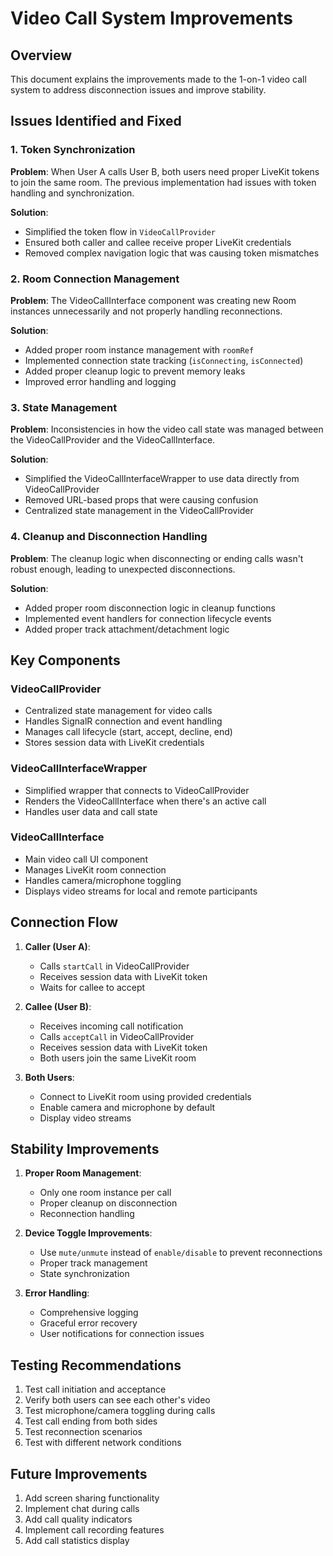 # Video Call System Improvements

## Overview
This document explains the improvements made to the 1-on-1 video call system to address disconnection issues and improve stability.

## Issues Identified and Fixed

### 1. Token Synchronization
**Problem**: When User A calls User B, both users need proper LiveKit tokens to join the same room. The previous implementation had issues with token handling and synchronization.

**Solution**: 
- Simplified the token flow in `VideoCallProvider`
- Ensured both caller and callee receive proper LiveKit credentials
- Removed complex navigation logic that was causing token mismatches

### 2. Room Connection Management
**Problem**: The VideoCallInterface component was creating new Room instances unnecessarily and not properly handling reconnections.

**Solution**:
- Added proper room instance management with `roomRef`
- Implemented connection state tracking (`isConnecting`, `isConnected`)
- Added proper cleanup logic to prevent memory leaks
- Improved error handling and logging

### 3. State Management
**Problem**: Inconsistencies in how the video call state was managed between the VideoCallProvider and the VideoCallInterface.

**Solution**:
- Simplified the VideoCallInterfaceWrapper to use data directly from VideoCallProvider
- Removed URL-based props that were causing confusion
- Centralized state management in the VideoCallProvider

### 4. Cleanup and Disconnection Handling
**Problem**: The cleanup logic when disconnecting or ending calls wasn't robust enough, leading to unexpected disconnections.

**Solution**:
- Added proper room disconnection logic in cleanup functions
- Implemented event handlers for connection lifecycle events
- Added proper track attachment/detachment logic

## Key Components

### VideoCallProvider
- Centralized state management for video calls
- Handles SignalR connection and event handling
- Manages call lifecycle (start, accept, decline, end)
- Stores session data with LiveKit credentials

### VideoCallInterfaceWrapper
- Simplified wrapper that connects to VideoCallProvider
- Renders the VideoCallInterface when there's an active call
- Handles user data and call state

### VideoCallInterface
- Main video call UI component
- Manages LiveKit room connection
- Handles camera/microphone toggling
- Displays video streams for local and remote participants

## Connection Flow

1. **Caller (User A)**:
   - Calls `startCall` in VideoCallProvider
   - Receives session data with LiveKit token
   - Waits for callee to accept

2. **Callee (User B)**:
   - Receives incoming call notification
   - Calls `acceptCall` in VideoCallProvider
   - Receives session data with LiveKit token
   - Both users join the same LiveKit room

3. **Both Users**:
   - Connect to LiveKit room using provided credentials
   - Enable camera and microphone by default
   - Display video streams

## Stability Improvements

1. **Proper Room Management**:
   - Only one room instance per call
   - Proper cleanup on disconnection
   - Reconnection handling

2. **Device Toggle Improvements**:
   - Use `mute/unmute` instead of `enable/disable` to prevent reconnections
   - Proper track management
   - State synchronization

3. **Error Handling**:
   - Comprehensive logging
   - Graceful error recovery
   - User notifications for connection issues

## Testing Recommendations

1. Test call initiation and acceptance
2. Verify both users can see each other's video
3. Test microphone/camera toggling during calls
4. Test call ending from both sides
5. Test reconnection scenarios
6. Test with different network conditions

## Future Improvements

1. Add screen sharing functionality
2. Implement chat during calls
3. Add call quality indicators
4. Implement call recording features
5. Add call statistics display